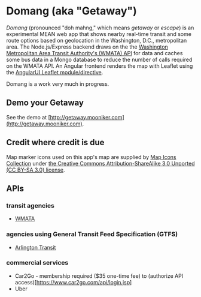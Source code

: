 # Domang (aka "Getaway")

_Domang_ (pronounced "doh mahng," which means _getaway_ or _escape_) is an experimental MEAN web app that shows nearby real-time transit and some route options based on geolocation in the Washington, D.C., metropolitan area. The Node.js/Express backend draws on the the [Washington Metropolitan Area Transit Authority's (WMATA) API](https://developer.wmata.com/) for data and caches some bus data in a Mongo database to reduce the number of calls required on the WMATA API. An Angular frontend renders the map with Leaflet using the [AngularUI Leaflet module/directive](http://angular-ui.github.io/ui-leaflet/).

Domang is a work very much in progress.

## Demo your Getaway

See the demo at [http://getaway.mooniker.com](http://getaway.mooniker.com).

## Credit where credit is due

Map marker icons used on this app's map are supplied by [Map Icons Collection](https://mapicons.mapsmarker.com/) under [the Creative Commons Attribution-ShareAlike 3.0 Unported (CC BY-SA 3.0) license](http://creativecommons.org/licenses/by-sa/3.0/).

## APIs

### transit agencies

- [WMATA](https://developer.wmata.com/)

### agencies using General Transit Feed Specification (GTFS)

- [Arlington Transit](http://www.arlingtontransit.com/pages/rider-tools/tools-for-developers/)

### commercial services

- Car2Go - membership required ($35 one-time fee) to (authorize API access)[https://www.car2go.com/api/login.jsp]
- Uber
